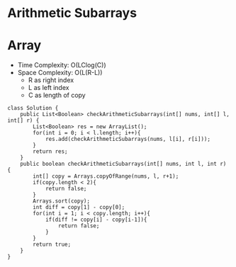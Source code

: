 # Arithmetic Subarrays

# Array

- Time Complexity: O(LClog(C))
- Space Complexity: O(L(R-L))
  - R as right index
  - L as left index
  - C as length of copy

```
class Solution {
    public List<Boolean> checkArithmeticSubarrays(int[] nums, int[] l, int[] r) {
        List<Boolean> res = new ArrayList();
        for(int i = 0; i < l.length; i++){
            res.add(checkArithmeticSubarrays(nums, l[i], r[i]));
        }
        return res;
    }
    public boolean checkArithmeticSubarrays(int[] nums, int l, int r) {
        int[] copy = Arrays.copyOfRange(nums, l, r+1);
        if(copy.length < 2){
            return false;
        }
        Arrays.sort(copy);
        int diff = copy[1] - copy[0];
        for(int i = 1; i < copy.length; i++){
            if(diff != copy[i] - copy[i-1]){
                return false;
            }
        }
        return true;
    }
}
```
